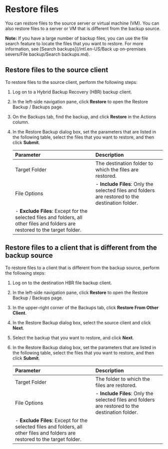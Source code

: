 # Restore files

You can restore files to the source server or virtual machine \(VM\). You can also restore files to a server or VM that is different from the backup source.

**Note:** If you have a large number of backup files, you can use the file search feature to locate the files that you want to restore. For more information, see [Search backups](/intl.en-US/Back up on-premises severs/File backup/Search backups.md).

## Restore files to the source client

To restore files to the source client, perform the following steps:

1.  Log on to a Hybrid Backup Recovery \(HBR\) backup client.

2.  In the left-side navigation pane, click **Restore** to open the Restore Backup / Backups page.

3.  On the Backups tab, find the backup, and click **Restore** in the Actions column.

4.  In the Restore Backup dialog box, set the parameters that are listed in the following table, select the files that you want to restore, and then click **Submit**.

    |Parameter|Description|
    |:--------|:----------|
    |Target Folder|The destination folder to which the files are restored.|
    |File Options|    -   **Include Files**: Only the selected files and folders are restored to the destination folder.
    -   **Exclude Files**: Except for the selected files and folders, all other files and folders are restored to the target folder. |


## Restore files to a client that is different from the backup source

To restore files to a client that is different from the backup source, perform the following steps:

1.  Log on to the destination HBR file backup client.

2.  In the left-side navigation pane, click **Restore** to open the Restore Backup / Backups page.

3.  In the upper-right corner of the Backups tab, click **Restore From Other Client**.

4.  In the Restore Backup dialog box, select the source client and click **Next**.

5.  Select the backup that you want to restore, and click **Next**.

6.  In the Restore Backup dialog box, set the parameters that are listed in the following table, select the files that you want to restore, and then click **Submit**.

    |Parameter|Description|
    |:--------|:----------|
    |Target Folder|The folder to which the files are restored.|
    |File Options|    -   **Include Files**: Only the selected files and folders are restored to the destination folder.
    -   **Exclude Files**: Except for the selected files and folders, all other files and folders are restored to the target folder. |


